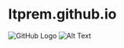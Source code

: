 # Itprem.github.io
![GitHub Logo](/Images/121095178_380870349953535_2948151611295605043_n)
![Alt Text](ur1)
